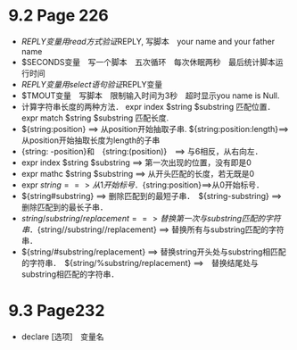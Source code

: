 # 9.2 Page 226
- $REPLY变量 用read方式验证$REPLY, 写脚本　your name and your father name
- $SECONDS变量　写一个脚本　五次循环　每次休眠两秒　最后统计脚本运行时间
- $REPLY变量　用select 语句验证$REPLY变量
- $TMOUT变量　写脚本　限制输入时间为3秒　超时显示you name is Null.
- 计算字符串长度的两种方法． expr index $string $substring 匹配位置．　expr match $string $substring 匹配长度.
- ${string:position} ==> 从position开始抽取子串. ${string:position:length}==>从position开始抽取长度为length的子串
- {string: -position}和　{string:(position)}　==> 与6相反，从右向左．
- expr index $string $substring ==> 第一次出现的位置，没有即是0
- expr mathc $string $substring ==> 从开头匹配的长度，若无既是0
- expr $string ==>从1开始标号．　${string:position}==>从0开始标号．
- ${string#substring} ==> 删除匹配到的最短子串．　${string-substring} ==>删除匹配到的最长子串．
- ${string/substring/replacement} ==> 替换第一次与substring匹配的字符串．　${string//substring//replacement} ==> 替换所有与substring匹配的字符串．
- ${string/#substring/replacement} ==> 替换string开头处与substring相匹配的字符串．　${string/%substring/replacement} ==>　替换结尾处与substring相匹配的字符串．

# 9.3 Page232
- declare [选项]　变量名
